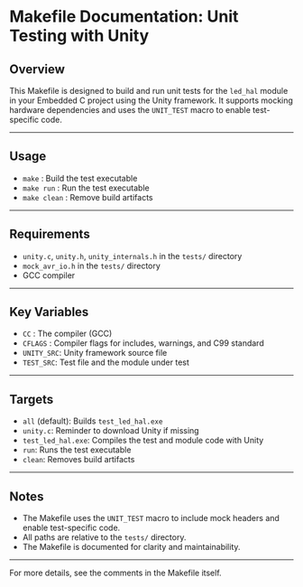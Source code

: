 # Makefile Documentation: Unit Testing with Unity

## Overview
This Makefile is designed to build and run unit tests for the `led_hal` module in your Embedded C project using the Unity framework. It supports mocking hardware dependencies and uses the `UNIT_TEST` macro to enable test-specific code.

---

## Usage
- `make`        : Build the test executable
- `make run`    : Run the test executable
- `make clean`  : Remove build artifacts

---

## Requirements
- `unity.c`, `unity.h`, `unity_internals.h` in the `tests/` directory
- `mock_avr_io.h` in the `tests/` directory
- GCC compiler

---

## Key Variables
- `CC`      : The compiler (GCC)
- `CFLAGS`  : Compiler flags for includes, warnings, and C99 standard
- `UNITY_SRC`: Unity framework source file
- `TEST_SRC`: Test file and the module under test

---

## Targets
- `all` (default): Builds `test_led_hal.exe`
- `unity.c`: Reminder to download Unity if missing
- `test_led_hal.exe`: Compiles the test and module code with Unity
- `run`: Runs the test executable
- `clean`: Removes build artifacts

---

## Notes
- The Makefile uses the `UNIT_TEST` macro to include mock headers and enable test-specific code.
- All paths are relative to the `tests/` directory.
- The Makefile is documented for clarity and maintainability.

---

For more details, see the comments in the Makefile itself.
